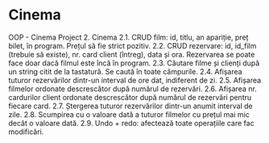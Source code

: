 # Cinema
OOP - Cinema Project
2. Cinema
2.1. CRUD film: id, titlu, an apariție, preț bilet, în program. Prețul să fie strict pozitiv.
2.2. CRUD rezervare: id, id_film (trebuie să existe), nr. card client (întreg), data și ora. Rezervarea se
poate face doar dacă filmul este încă în program.
2.3. Căutare filme și clienți după un string citit de la tastatură. Se caută în toate câmpurile.
2.4. Afișarea tuturor rezervărilor dintr-un interval de ore dat, indiferent de zi.
2.5. Afișarea filmelor ordonate descrescător după numărul de rezervări.
2.6. Afișarea nr. cardurilor client ordonate descrescător după numărul de rezervări pentru fiecare
card.
2.7. Ștergerea tuturor rezervărilor dintr-un anumit interval de zile.
2.8. Scumpirea cu o valoare dată a tuturor filmelor cu prețul mai mic decât o valoare dată.
2.9. Undo + redo: afectează toate operațiile care fac modificări.

